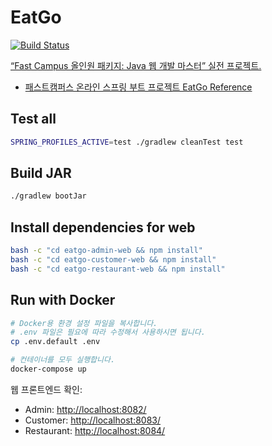 # EatGo

[![Build Status](https://travis-ci.org/ahastudio/fastcampus-eatgo.svg?branch=master)](https://travis-ci.org/ahastudio/fastcampus-eatgo)

[“Fast Campus 올인원 패키지: Java 웹 개발 마스터” 실전 프로젝트.](https://www.fastcampus.co.kr/courses/200748/clips/)
- [패스트캠퍼스 온라인 스프링 부트 프로젝트 EatGo Reference](https://docs.google.com/document/d/e/2PACX-1vTStbhpexFdoJ4M7jHmaOge9V-iLuEXES22jZPdmZD-xgZr9p142xsreetWPhT94yh-E2RdGq0O964O/pub)

## Test all

```bash
SPRING_PROFILES_ACTIVE=test ./gradlew cleanTest test
```

## Build JAR

```bash
./gradlew bootJar
```

## Install dependencies for web

```bash
bash -c "cd eatgo-admin-web && npm install"
bash -c "cd eatgo-customer-web && npm install"
bash -c "cd eatgo-restaurant-web && npm install"
```

## Run with Docker

```bash
# Docker용 환경 설정 파일을 복사합니다.
# .env 파일은 필요에 따라 수정해서 사용하시면 됩니다.
cp .env.default .env

# 컨테이너를 모두 실행합니다.
docker-compose up
```

웹 프론트엔드 확인:

- Admin: <http://localhost:8082/>
- Customer: <http://localhost:8083/>
- Restaurant: <http://localhost:8084/>
